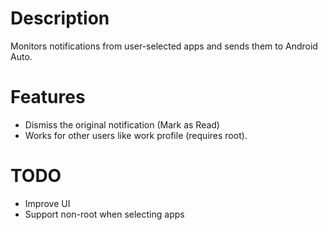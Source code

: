 # Description
Monitors notifications from user-selected apps and sends them to Android Auto.

# Features
- Dismiss the original notification (Mark as Read)
- Works for other users like work profile (requires root).

# TODO
- Improve UI
- Support non-root when selecting apps